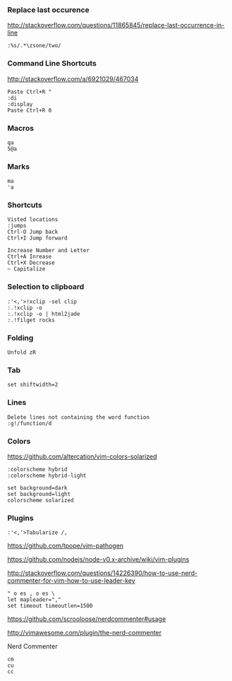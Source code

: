 
### Replace last occurence
http://stackoverflow.com/questions/11865845/replace-last-occurrence-in-line
```
:%s/.*\zsone/two/
```

### Command Line Shortcuts
http://stackoverflow.com/a/6921029/467034
```
Paste Ctrl+R "
:di
:display
Paste Ctrl+R 0
```

### Macros
```
qa
5@a
```

### Marks
```
ma
'a
```

### Shortcuts
```
Visted locations
:jumps
Ctrl-O Jump back
Ctrl+I Jump forward

Increase Number and Letter
Ctrl+A Inrease
Ctrl+X Decrease
~ Capitalize
```

### Selection to clipboard

```
:'<,'>!xclip -sel clip
:.!xclip -o
:.!xclip -o | html2jade
:.!filget rocks
```

### Folding
```
Unfold zR
```

### Tab
```
set shiftwidth=2
```

### Lines
```
Delete lines not containing the word function
:g!/function/d 
```

### Colors
https://github.com/altercation/vim-colors-solarized
```
:colorscheme hybrid
:colorscheme hybrid-light

set background=dark
set background=light
colorscheme solarized
```

### Plugins
```
:'<,'>Tabularize /,
```

https://github.com/tpope/vim-pathogen

https://github.com/nodejs/node-v0.x-archive/wiki/vim-plugins

http://stackoverflow.com/questions/14226390/how-to-use-nerd-commenter-for-vim-how-to-use-leader-key
```
" o es , o es \
let mapleader=","
set timeout timeoutlen=1500
```

https://github.com/scrooloose/nerdcommenter#usage

http://vimawesome.com/plugin/the-nerd-commenter

Nerd Commenter
```
cm
cu
cc
```


